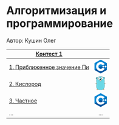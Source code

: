 # Алгоритмизация и программирование

Автор: Кушин Олег

|[Контест 1](https://contest.yandex.ru/contest/52142/problems/) |  |
| --- | :-: |
| [1. Приближенное значение Пи](/contest_01/01/main.cpp) | ![](./img/cpp.png) |
| [2. Кислород](/contest_01/02/main.go) |  ![](./img/go.png) |
| [3. Частное](/contest_01/03/main.cpp) | ![](./img/cpp.png) |
| ... | ... |
